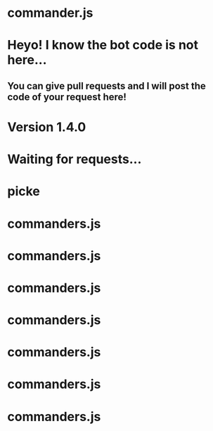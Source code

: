 # commander.js
# Heyo! I know the bot code is not here...
## You can give pull requests and I will post the code of your request here!
# Version 1.4.0
# Waiting for requests...
# picke
# commanders.js
# commanders.js
# commanders.js
# commanders.js
# commanders.js
# commanders.js
# commanders.js
